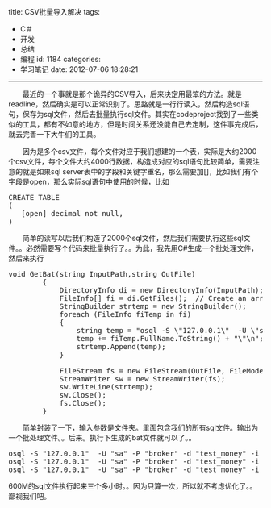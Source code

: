 title: CSV批量导入解决
tags:
  - C＃
  - 开发
  - 总结
  - 编程
id: 1184
categories:
  - 学习笔记
date: 2012-07-06 18:28:21
---

　　最近的一个事就是那个诡异的CSV导入，后来决定用最笨的方法。就是readline，然后确实是可以正常识别了。思路就是一行行读入，然后构造sql语句，保存为sql文件，然后去批量执行sql文件。其实在codeproject找到了一些类似的工具，都有不如意的地方，但是时间关系还没能自己去定制，这件事完成后，就去完善一下大牛们的工具。

　　因为是多个csv文件，每个文件对应于我们想建的一个表，实际是大约2000个csv文件，每个文件大约4000行数据，构造成对应的sql语句比较简单，需要注意的就是如果sql server表中的字段和关键字重名，那么需要加[]，比如我们有个字段是open，那么实际sql语句中使用的时候，比如

<pre class="lang:pgsql decode:true " >CREATE TABLE 
(
   [open] decimal not null,
)</pre> 

　　简单的读写以后我们构造了2000个sql文件，然后我们需要执行这些sql文件。。必然需要写个代码来批量执行了。。为此，我先用C#生成一个批处理文件，然后来执行

<pre class="lang:c# decode:true " >void GetBat(string InputPath,string OutFile)
        {
            DirectoryInfo di = new DirectoryInfo(InputPath);
            FileInfo[] fi = di.GetFiles();  // Create an array representing the files in the current directory
            StringBuilder strtemp = new StringBuilder();
            foreach (FileInfo fiTemp in fi)
            {
                string temp = "osql -S \"127.0.0.1\"  -U \"sa\" -P \"broker\" -d \"test_money\" -i \"";
                temp += fiTemp.FullName.ToString() + "\"\n";
                strtemp.Append(temp);
            }

            FileStream fs = new FileStream(OutFile, FileMode.OpenOrCreate);
            StreamWriter sw = new StreamWriter(fs);
            sw.WriteLine(strtemp);
            sw.Close();
            fs.Close();
        }</pre> 
　　简单封装了一下，输入参数是文件夹。里面包含我们的所有sql文件。输出为一个批处理文件。。后来。执行下生成的bat文件就可以了。。

<pre class="lang:default decode:true " >osql -S "127.0.0.1"  -U "sa" -P "broker" -d "test_money" -i "D:\test\AMKR.sql"
osql -S "127.0.0.1"  -U "sa" -P "broker" -d "test_money" -i "D:\test\AMLJ.sql"
osql -S "127.0.0.1"  -U "sa" -P "broker" -d "test_money" -i "D:\test\AMLN.sql"
</pre> 

600M的sql文件执行起来三个多小时。。因为只算一次，所以就不考虑优化了。。鄙视我们吧。